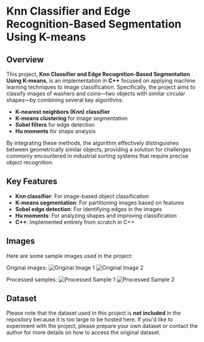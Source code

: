 # Knn Classifier and Edge Recognition-Based Segmentation Using K-means

## Overview

This project, **Knn Classifier and Edge Recognition-Based Segmentation Using K-means**, is an implementation in **C++** focused on applying machine learning techniques to image classification. Specifically, the project aims to classify images of washers and coins—two objects with similar circular shapes—by combining several key algorithms:

- **K-nearest neighbors (Knn) classifier**
- **K-means clustering** for image segmentation
- **Sobel filters** for edge detection
- **Hu moments** for shape analysis

By integrating these methods, the algorithm effectively distinguishes between geometrically similar objects, providing a solution for challenges commonly encountered in industrial sorting systems that require precise object recognition.

## Key Features

- **Knn classifier**: For image-based object classification
- **K-means segmentation**: For partitioning images based on features
- **Sobel edge detection**: For identifying edges in the images
- **Hu moments**: For analyzing shapes and improving classification
- **C++**: Implemented entirely from scratch in C++

## Images

Here are some sample images used in the project:

Original images:
![Original Image 1](img/116.ppm)
![Original Image 2](img/lllll.ppm)

Processed samples:
![Processed Sample 1](img/salida_p1.ppm)
![Processed Sample 2](img/salida_p2.ppm)

## Dataset

Please note that the dataset used in this project is **not included** in the repository because it is too large to be hosted here. If you'd like to experiment with the project, please prepare your own dataset or contact the author for more details on how to access the original dataset.

